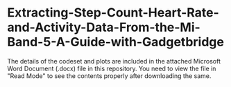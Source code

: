 # Extracting-Step-Count-Heart-Rate-and-Activity-Data-From-the-Mi-Band-5-A-Guide-with-Gadgetbridge

The details of the codeset and plots are included in the attached Microsoft Word Document (.docx) file in this repository. 
You need to view the file in "Read Mode" to see the contents properly after downloading the same.

